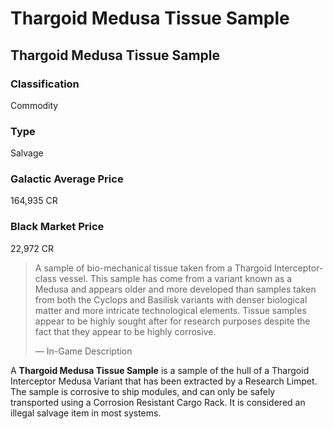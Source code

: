 # Thargoid Medusa Tissue Sample
## Thargoid Medusa Tissue Sample

### Classification

Commodity

### Type

Salvage

### Galactic Average Price

164,935 CR

### Black Market Price

22,972 CR

> 
> 
> A sample of bio-mechanical tissue taken from a Thargoid Interceptor-class vessel. This sample has come from a variant known as a Medusa and appears older and more developed than samples taken from both the Cyclops and Basilisk variants with denser biological matter and more intricate technological elements. Tissue samples appear to be highly sought after for research purposes despite the fact that they appear to be highly corrosive.
> 
> 
> — In-Game Description
> 

A **Thargoid Medusa Tissue Sample** is a sample of the hull of a Thargoid Interceptor Medusa Variant that has been extracted by a Research Limpet. The sample is corrosive to ship modules, and can only be safely transported using a Corrosion Resistant Cargo Rack. It is considered an illegal salvage item in most systems.